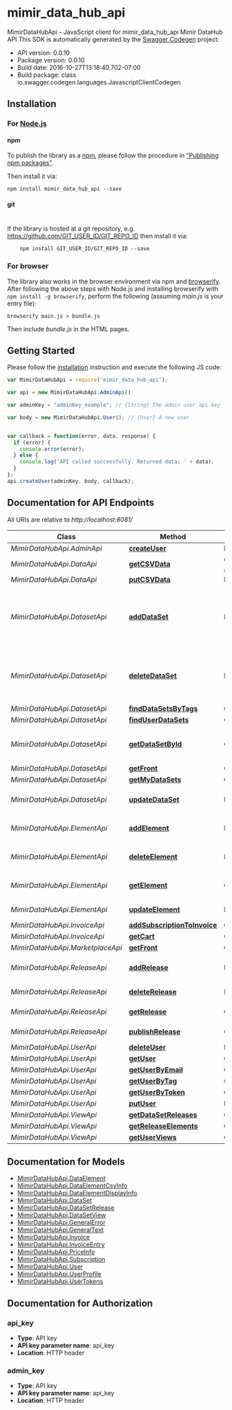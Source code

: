 # mimir_data_hub_api

MimirDataHubApi - JavaScript client for mimir_data_hub_api
Mimir DataHub API
This SDK is automatically generated by the [Swagger Codegen](https://github.com/swagger-api/swagger-codegen) project:

- API version: 0.0.10
- Package version: 0.0.10
- Build date: 2016-10-27T13:18:40.702-07:00
- Build package: class io.swagger.codegen.languages.JavascriptClientCodegen

## Installation

### For [Node.js](https://nodejs.org/)

#### npm

To publish the library as a [npm](https://www.npmjs.com/),
please follow the procedure in ["Publishing npm packages"](https://docs.npmjs.com/getting-started/publishing-npm-packages).

Then install it via:

```shell
npm install mimir_data_hub_api --save
```

#### git
#
If the library is hosted at a git repository, e.g.
https://github.com/GIT_USER_ID/GIT_REPO_ID
then install it via:

```shell
    npm install GIT_USER_ID/GIT_REPO_ID --save
```

### For browser

The library also works in the browser environment via npm and [browserify](http://browserify.org/). After following
the above steps with Node.js and installing browserify with `npm install -g browserify`,
perform the following (assuming *main.js* is your entry file):

```shell
browserify main.js > bundle.js
```

Then include *bundle.js* in the HTML pages.

## Getting Started

Please follow the [installation](#installation) instruction and execute the following JS code:

```javascript
var MimirDataHubApi = require('mimir_data_hub_api');

var api = new MimirDataHubApi.AdminApi()

var adminKey = "adminKey_example"; // {String} The admin user api key

var body = new MimirDataHubApi.User(); // {User} A new user


var callback = function(error, data, response) {
  if (error) {
    console.error(error);
  } else {
    console.log('API called successfully. Returned data: ' + data);
  }
};
api.createUser(adminKey, body, callback);

```

## Documentation for API Endpoints

All URIs are relative to *http://localhost:8081/*

Class | Method | HTTP request | Description
------------ | ------------- | ------------- | -------------
*MimirDataHubApi.AdminApi* | [**createUser**](docs/AdminApi.md#createUser) | **POST** /admin/user | 
*MimirDataHubApi.DataApi* | [**getCSVData**](docs/DataApi.md#getCSVData) | **GET** /data/{owner}/{dataset}/{release}/{element}/getCSVBlock | 
*MimirDataHubApi.DataApi* | [**putCSVData**](docs/DataApi.md#putCSVData) | **POST** /data/{owner}/{dataset}/{release}/{element}/csv | 
*MimirDataHubApi.DatasetApi* | [**addDataSet**](docs/DatasetApi.md#addDataSet) | **POST** /datasets/{userId} | Create a new data set, associated with the given user id
*MimirDataHubApi.DatasetApi* | [**deleteDataSet**](docs/DatasetApi.md#deleteDataSet) | **DELETE** /datasets/{userId}/{dataSet} | Remove a data set and all releases and elements
*MimirDataHubApi.DatasetApi* | [**findDataSetsByTags**](docs/DatasetApi.md#findDataSetsByTags) | **GET** /marketplace/getByTag | 
*MimirDataHubApi.DatasetApi* | [**findUserDataSets**](docs/DatasetApi.md#findUserDataSets) | **GET** /user/getDataSets | 
*MimirDataHubApi.DatasetApi* | [**getDataSetById**](docs/DatasetApi.md#getDataSetById) | **GET** /datasets/{userId}/{dataSet} | Find a dataset for a user and a dataset
*MimirDataHubApi.DatasetApi* | [**getFront**](docs/DatasetApi.md#getFront) | **GET** /marketplace/getFront | 
*MimirDataHubApi.DatasetApi* | [**getMyDataSets**](docs/DatasetApi.md#getMyDataSets) | **GET** /marketplace/getMyDataSets | 
*MimirDataHubApi.DatasetApi* | [**updateDataSet**](docs/DatasetApi.md#updateDataSet) | **PUT** /datasets/{userId}/{dataSet} | Update an existing data set.
*MimirDataHubApi.ElementApi* | [**addElement**](docs/ElementApi.md#addElement) | **POST** /elements/{userId}/{dataSet}/{release} | Create a new open element
*MimirDataHubApi.ElementApi* | [**deleteElement**](docs/ElementApi.md#deleteElement) | **DELETE** /elements/{userId}/{dataSet}/{release}/{element} | Delete element information
*MimirDataHubApi.ElementApi* | [**getElement**](docs/ElementApi.md#getElement) | **GET** /elements/{userId}/{dataSet}/{release}/{element} | Get element information
*MimirDataHubApi.ElementApi* | [**updateElement**](docs/ElementApi.md#updateElement) | **PUT** /elements/{userId}/{dataSet}/{release}/{element} | Updates an element
*MimirDataHubApi.InvoiceApi* | [**addSubscriptionToInvoice**](docs/InvoiceApi.md#addSubscriptionToInvoice) | **GET** /invoice/addSubscription/{owner}/{dataset} | 
*MimirDataHubApi.InvoiceApi* | [**getCart**](docs/InvoiceApi.md#getCart) | **GET** /invoice/retrieveCurrent | 
*MimirDataHubApi.MarketplaceApi* | [**getFront**](docs/MarketplaceApi.md#getFront) | **GET** /marketplace/getFront | 
*MimirDataHubApi.ReleaseApi* | [**addRelease**](docs/ReleaseApi.md#addRelease) | **POST** /releases/{userId}/{dataSet} | Create a new open release
*MimirDataHubApi.ReleaseApi* | [**deleteRelease**](docs/ReleaseApi.md#deleteRelease) | **DELETE** /releases/{userId}/{dataSet}/{release} | Get release information
*MimirDataHubApi.ReleaseApi* | [**getRelease**](docs/ReleaseApi.md#getRelease) | **GET** /releases/{userId}/{dataSet}/{release} | Get release information
*MimirDataHubApi.ReleaseApi* | [**publishRelease**](docs/ReleaseApi.md#publishRelease) | **GET** /release/publish/{userId}/{dataSet}/{release} | Publish a release
*MimirDataHubApi.UserApi* | [**deleteUser**](docs/UserApi.md#deleteUser) | **DELETE** /admin/user/{userId} | 
*MimirDataHubApi.UserApi* | [**getUser**](docs/UserApi.md#getUser) | **GET** /admin/user/{userId} | 
*MimirDataHubApi.UserApi* | [**getUserByEmail**](docs/UserApi.md#getUserByEmail) | **GET** /admin/getUserByEmail | 
*MimirDataHubApi.UserApi* | [**getUserByTag**](docs/UserApi.md#getUserByTag) | **GET** /admin/getUserByTag | 
*MimirDataHubApi.UserApi* | [**getUserByToken**](docs/UserApi.md#getUserByToken) | **GET** /admin/getUserByToken | 
*MimirDataHubApi.UserApi* | [**putUser**](docs/UserApi.md#putUser) | **PUT** /admin/user/{userId} | 
*MimirDataHubApi.ViewApi* | [**getDataSetReleases**](docs/ViewApi.md#getDataSetReleases) | **GET** /view/releases/{userId}/{dataset} | 
*MimirDataHubApi.ViewApi* | [**getReleaseElements**](docs/ViewApi.md#getReleaseElements) | **GET** /view/elements/{userId}/{dataset}/{release} | 
*MimirDataHubApi.ViewApi* | [**getUserViews**](docs/ViewApi.md#getUserViews) | **GET** /view/getUserViews | 


## Documentation for Models

 - [MimirDataHubApi.DataElement](docs/DataElement.md)
 - [MimirDataHubApi.DataElementCsvInfo](docs/DataElementCsvInfo.md)
 - [MimirDataHubApi.DataElementDisplayInfo](docs/DataElementDisplayInfo.md)
 - [MimirDataHubApi.DataSet](docs/DataSet.md)
 - [MimirDataHubApi.DataSetRelease](docs/DataSetRelease.md)
 - [MimirDataHubApi.DataSetView](docs/DataSetView.md)
 - [MimirDataHubApi.GeneralError](docs/GeneralError.md)
 - [MimirDataHubApi.GeneralText](docs/GeneralText.md)
 - [MimirDataHubApi.Invoice](docs/Invoice.md)
 - [MimirDataHubApi.InvoiceEntry](docs/InvoiceEntry.md)
 - [MimirDataHubApi.PriceInfo](docs/PriceInfo.md)
 - [MimirDataHubApi.Subscription](docs/Subscription.md)
 - [MimirDataHubApi.User](docs/User.md)
 - [MimirDataHubApi.UserProfile](docs/UserProfile.md)
 - [MimirDataHubApi.UserTokens](docs/UserTokens.md)


## Documentation for Authorization


### api_key

- **Type**: API key
- **API key parameter name**: api_key
- **Location**: HTTP header

### admin_key

- **Type**: API key
- **API key parameter name**: api_key
- **Location**: HTTP header

